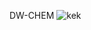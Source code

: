 DW-CHEM
![kek](http://2.bp.blogspot.com/-JafYF7L315w/UGWr9rr-cTI/AAAAAAAAKmc/HrUrfIRjz_Y/s1600/SC+6.jpg)
